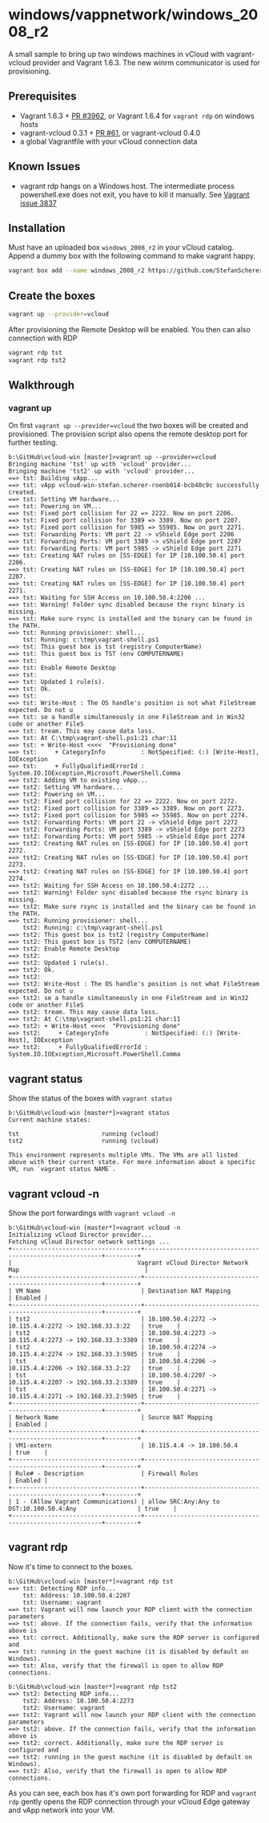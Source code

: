 # windows/vappnetwork/windows_2008_r2
A small sample to bring up two windows machines in vCloud with vagrant-vcloud provider
and Vagrant 1.6.3. The new winrm communicator is used for provisioning.

## Prerequisites

* Vagrant 1.6.3 + [PR #3962](https://github.com/frapposelli/vagrant-vcloud/pull/3962), or Vagrant 1.6.4 for `vagrant rdp` on windows hosts
* vagrant-vcloud 0.3.1 + [PR #61](https://github.com/frapposelli/vagrant-vcloud/pull/61), or vagrant-vcloud 0.4.0
* a global Vagrantfile with your vCloud connection data

## Known Issues

* vagrant rdp hangs on a Windows host. The intermediate process powershell.exe does not exit, you have to kill it manually. See [Vagrant issue 3837](https://github.com/mitchellh/vagrant/issues/3837)

## Installation

Must have an uploaded box `windows_2008_r2` in your vCloud catalog. Append a dummy box with the following command to make vagrant happy.

```bash
vagrant box add --name windows_2008_r2 https://github.com/StefanScherer/vagrant-scenarios/raw/master/dummy_box/dummy.box
```

## Create the boxes
```bash
vagrant up --provider=vcloud
```

After provisioning the Remote Desktop will be enabled. You then can also connection with RDP

```bash
vagrant rdp tst
vagrant rdp tst2
```

## Walkthrough

### vagrant up

On first `vagrant up --provider=vcloud` the two boxes will be created and provisioned.
The provision script also opens the remote desktop port for further testing.

```
b:\GitHub\vcloud-win [master]>vagrant up --provider=vcloud
Bringing machine 'tst' up with 'vcloud' provider...
Bringing machine 'tst2' up with 'vcloud' provider...
==> tst: Building vApp...
==> tst: vApp vcloud-win-stefan.scherer-roenb014-bcb40c9c successfully created.
==> tst: Setting VM hardware...
==> tst: Powering on VM...
==> tst: Fixed port collision for 22 => 2222. Now on port 2206.
==> tst: Fixed port collision for 3389 => 3389. Now on port 2207.
==> tst: Fixed port collision for 5985 => 55985. Now on port 2271.
==> tst: Forwarding Ports: VM port 22 -> vShield Edge port 2206
==> tst: Forwarding Ports: VM port 3389 -> vShield Edge port 2207
==> tst: Forwarding Ports: VM port 5985 -> vShield Edge port 2271
==> tst: Creating NAT rules on [SS-EDGE] for IP [10.100.50.4] port 2206.
==> tst: Creating NAT rules on [SS-EDGE] for IP [10.100.50.4] port 2207.
==> tst: Creating NAT rules on [SS-EDGE] for IP [10.100.50.4] port 2271.
==> tst: Waiting for SSH Access on 10.100.50.4:2206 ...
==> tst: Warning! Folder sync disabled because the rsync binary is missing.
==> tst: Make sure rsync is installed and the binary can be found in the PATH.
==> tst: Running provisioner: shell...
    tst: Running: c:\tmp\vagrant-shell.ps1
==> tst: This guest box is tst (registry ComputerName)
==> tst: This guest box is TST (env COMPUTERNAME)
==> tst:
==> tst: Enable Remote Desktop
==> tst:
==> tst: Updated 1 rule(s).
==> tst: Ok.
==> tst:
==> tst: Write-Host : The OS handle's position is not what FileStream expected. Do not u
==> tst: se a handle simultaneously in one FileStream and in Win32 code or another FileS
==> tst: tream. This may cause data loss.
==> tst: At C:\tmp\vagrant-shell.ps1:21 char:11
==> tst: + Write-Host <<<<  "Provisioning done"
==> tst:     + CategoryInfo          : NotSpecified: (:) [Write-Host], IOException
==> tst:     + FullyQualifiedErrorId : System.IO.IOException,Microsoft.PowerShell.Comma
==> tst2: Adding VM to existing vApp...
==> tst2: Setting VM hardware...
==> tst2: Powering on VM...
==> tst2: Fixed port collision for 22 => 2222. Now on port 2272.
==> tst2: Fixed port collision for 3389 => 3389. Now on port 2273.
==> tst2: Fixed port collision for 5985 => 55985. Now on port 2274.
==> tst2: Forwarding Ports: VM port 22 -> vShield Edge port 2272
==> tst2: Forwarding Ports: VM port 3389 -> vShield Edge port 2273
==> tst2: Forwarding Ports: VM port 5985 -> vShield Edge port 2274
==> tst2: Creating NAT rules on [SS-EDGE] for IP [10.100.50.4] port 2272.
==> tst2: Creating NAT rules on [SS-EDGE] for IP [10.100.50.4] port 2273.
==> tst2: Creating NAT rules on [SS-EDGE] for IP [10.100.50.4] port 2274.
==> tst2: Waiting for SSH Access on 10.100.50.4:2272 ...
==> tst2: Warning! Folder sync disabled because the rsync binary is missing.
==> tst2: Make sure rsync is installed and the binary can be found in the PATH.
==> tst2: Running provisioner: shell...
    tst2: Running: c:\tmp\vagrant-shell.ps1
==> tst2: This guest box is tst2 (registry ComputerName)
==> tst2: This guest box is TST2 (env COMPUTERNAME)
==> tst2: Enable Remote Desktop
==> tst2:
==> tst2: Updated 1 rule(s).
==> tst2: Ok.
==> tst2:
==> tst2: Write-Host : The OS handle's position is not what FileStream expected. Do not u
==> tst2: se a handle simultaneously in one FileStream and in Win32 code or another FileS
==> tst2: tream. This may cause data loss.
==> tst2: At C:\tmp\vagrant-shell.ps1:21 char:11
==> tst2: + Write-Host <<<<  "Provisioning done"
==> tst2:     + CategoryInfo          : NotSpecified: (:) [Write-Host], IOException
==> tst2:     + FullyQualifiedErrorId : System.IO.IOException,Microsoft.PowerShell.Comma
```

## vagrant status

Show the status of the boxes with `vagrant status`

```
b:\GitHub\vcloud-win [master*]>vagrant status
Current machine states:

tst                       running (vcloud)
tst2                      running (vcloud)

This environment represents multiple VMs. The VMs are all listed
above with their current state. For more information about a specific
VM, run `vagrant status NAME`.
```

## vagrant vcloud -n

Show the port forwardings with `vagrant vcloud -n`

```
b:\GitHub\vcloud-win [master*]>vagrant vcloud -n
Initializing vCloud Director provider...
Fetching vCloud Director network settings ...
+------------------------------------+----------------------------------------------------------+---------+
|                                   Vagrant vCloud Director Network Map                                   |
+------------------------------------+----------------------------------------------------------+---------+
| VM Name                            | Destination NAT Mapping                                  | Enabled |
+------------------------------------+----------------------------------------------------------+---------+
| tst2                               | 10.100.50.4:2272 -> 10.115.4.4:2272 -> 192.168.33.3:22   | true    |
| tst2                               | 10.100.50.4:2273 -> 10.115.4.4:2273 -> 192.168.33.3:3389 | true    |
| tst2                               | 10.100.50.4:2274 -> 10.115.4.4:2274 -> 192.168.33.3:5985 | true    |
| tst                                | 10.100.50.4:2206 -> 10.115.4.4:2206 -> 192.168.33.2:22   | true    |
| tst                                | 10.100.50.4:2207 -> 10.115.4.4:2207 -> 192.168.33.2:3389 | true    |
| tst                                | 10.100.50.4:2271 -> 10.115.4.4:2271 -> 192.168.33.2:5985 | true    |
+------------------------------------+----------------------------------------------------------+---------+
| Network Name                       | Source NAT Mapping                                       | Enabled |
+------------------------------------+----------------------------------------------------------+---------+
| VM1-extern                         | 10.115.4.4 -> 10.100.50.4                                | true    |
+------------------------------------+----------------------------------------------------------+---------+
| Rule# - Description                | Firewall Rules                                           | Enabled |
+------------------------------------+----------------------------------------------------------+---------+
| 1 - (Allow Vagrant Communications) | allow SRC:Any:Any to DST:10.100.50.4:Any                 | true    |
+------------------------------------+----------------------------------------------------------+---------+
```

## vagrant rdp

Now it's time to connect to the boxes.

```
b:\GitHub\vcloud-win [master*]>vagrant rdp tst
==> tst: Detecting RDP info...
    tst: Address: 10.100.50.4:2207
    tst: Username: vagrant
==> tst: Vagrant will now launch your RDP client with the connection parameters
==> tst: above. If the connection fails, verify that the information above is
==> tst: correct. Additionally, make sure the RDP server is configured and
==> tst: running in the guest machine (it is disabled by default on Windows).
==> tst: Also, verify that the firewall is open to allow RDP connections.

b:\GitHub\vcloud-win [master*]>vagrant rdp tst2
==> tst2: Detecting RDP info...
    tst2: Address: 10.100.50.4:2273
    tst2: Username: vagrant
==> tst2: Vagrant will now launch your RDP client with the connection parameters
==> tst2: above. If the connection fails, verify that the information above is
==> tst2: correct. Additionally, make sure the RDP server is configured and
==> tst2: running in the guest machine (it is disabled by default on Windows).
==> tst2: Also, verify that the firewall is open to allow RDP connections.
```

As you can see, each box has it's own port forwarding for RDP and `vagrant rdp` gently opens the RDP connection through your vCloud Edge gateway and vApp network into your VM.

